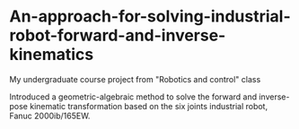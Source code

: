# An-approach-for-solving-industrial-robot-forward-and-inverse-kinematics

My undergraduate course project from "Robotics and control" class

Introduced a geometric-algebraic method to solve the forward and inverse-pose kinematic transformation based on the six joints industrial robot, Fanuc 2000ib/165EW. 
